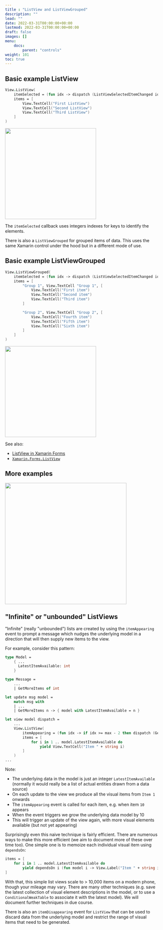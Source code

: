 ```yaml
---
title : "ListView and ListViewGrouped"
description: ""
lead: ""
date: 2022-03-31T00:00:00+00:00
lastmod: 2022-03-31T00:00:00+00:00
draft: false
images: []
menu:
    docs:
        parent: "controls"
weight: 101
toc: true
---
```


## Basic example ListView

```fs
View.ListView(
    itemSelected = (fun idx -> dispatch (ListViewSelectedItemChanged idx)),
    items = [
        View.TextCell("First ListView")
        View.TextCell("Second ListView")
        View.TextCell("Third ListView")
    ]
)
```

<img src="images/view/ListView-adr-basic.png" width="300">

The `itemSelected` callback uses integers indexes for keys to identify the elements.

There is also a `ListViewGrouped` for grouped items of data.  This uses the same Xamarin control under the hood but in a different mode of use.

## Basic example ListViewGrouped

```fs
View.ListViewGrouped(
    itemSelected = (fun idx -> dispatch (ListViewSelectedItemChanged idx)),
    items = [
        "Group 1", View.TextCell "Group 1", [
            View.TextCell("First item")
            View.TextCell("Second item")
            View.TextCell("Third item")
        ]

        "Group 2", View.TextCell "Group 2", [
            View.TextCell("Fourth item")
            View.TextCell("Fifth item")
            View.TextCell("Sixth item")
        ]
    ]
)
```

<img src="images/view/ListGroupView-adr-basic.png" width="300">

See also:

* [ListView in Xamarin Forms](https://docs.microsoft.com/en-us/xamarin/xamarin-forms/user-interface/ListView)
* [`Xamarin.Forms.ListView`](https://docs.microsoft.com/en-us/dotnet/api/Xamarin.Forms.ListView)

## More examples

<img src="https://user-images.githubusercontent.com/52166903/60180201-5dfc5b00-9817-11e9-9508-a0daa7b7a81d.png" width="400">

## "Infinite" or "unbounded" ListViews

"Infinite" (really "unbounded") lists are created by using the `itemAppearing` event to prompt a message which nudges the
underlying model in a direction that will then supply new items to the view.

For example, consider this pattern:

```fs
type Model =
    { ...
      LatestItemAvailable: int
    }

type Message =
    ...
    | GetMoreItems of int

let update msg model =
    match msg with
    | ...
    | GetMoreItems n -> { model with LatestItemAvailable = n }

let view model dispatch =
    ...
    View.ListView(
        itemAppearing = (fun idx -> if idx >= max - 2 then dispatch (GetMoreItems (idx + 10) ) ),
        items = [
            for i in 1 .. model.LatestItemAvailable do
                yield View.TextCell("Item " + string i)
        ]
    )
...
```

Note:

* The underlying data in the model is just an integer `LatestItemAvailable` (normally it would really be a list of actual entities drawn from a data source)
* On each update to the view we produce all the visual items from `Item 1` onwards
* The `itemAppearing` event is called for each item, e.g. when item `10` appears
* When the event triggers we grow the underlying data model by 10
* This will trigger an update of the view again, with more visual elements available (but not yet appearing)

Surprisingly even this naive technique  is fairly efficient. There are numerous ways to make this more efficient (we aim to document more of these over time too).  One simple one is to memoize each individual visual item using `dependsOn`:

```fs
items = [
    for i in 1 .. model.LatestItemAvailable do
        yield dependsOn i (fun model i -> View.Label("Item " + string i))
]
```

With that, this simple list views scale to > 10,000 items on a modern phone, though your mileage may vary.
There are many other techniques (e.g. save the latest collection of visual element descriptions in the model, or to use a `ConditionalWeakTable` to associate it with the latest model).  We will document further techniques in due course.

There is also an `itemDisappearing` event for `ListView` that can be used to discard data from the underlying model and restrict the
range of visual items that need to be generated.
